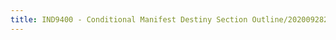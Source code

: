 ```yaml
---
title: IND9400 - Conditional Manifest Destiny Section Outline/20200928210917251/20201003130856625
---
```


